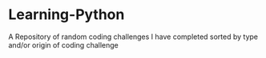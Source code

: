 # Learning-Python

A Repository of random coding challenges I have completed sorted by type and/or origin of coding challenge
